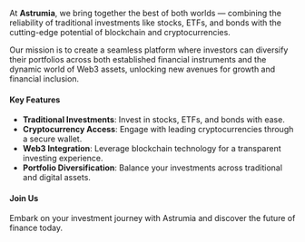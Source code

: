 At **Astrumia**, we bring together the best of both worlds — combining the reliability of traditional investments like stocks, ETFs, and bonds with the cutting-edge potential of blockchain and cryptocurrencies. 

Our mission is to create a seamless platform where investors can diversify their portfolios across both established financial instruments and the dynamic world of Web3 assets, unlocking new avenues for growth and financial inclusion.

#### Key Features
- **Traditional Investments**: Invest in stocks, ETFs, and bonds with ease.
- **Cryptocurrency Access**: Engage with leading cryptocurrencies through a secure wallet.
- **Web3 Integration**: Leverage blockchain technology for a transparent investing experience.
- **Portfolio Diversification**: Balance your investments across traditional and digital assets.

#### Join Us
Embark on your investment journey with Astrumia and discover the future of finance today.
